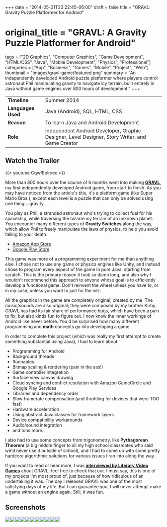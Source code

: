 +++
date = "2014-05-31T23:22:45-06:00"
draft = false
title = "GRAVL: Gravity Puzzle Platformer for Android"
# original_title = "GRAVL: A Gravity Puzzle Platformer for Android"
tags = ["2D Graphics", "Computer Graphics", "Game Development", "HTML/CSS", "Java", "Mobile Development", "Physics", "Professional"]
categories = ["App", "Business", "Games", "Mobile", "Project", "Web"]
thumbnail = "images/gravl-game/featured.png"
summary = "An independently developed Android puzzle platformer where players control astronaut Phil manipulating gravity to navigate icy terrain, built entirely in Java without game engines over 800 hours of development."
+++

| | |
| --- | --- |
| **Timeline** | Summer 2014 |
| **Languages Used** | Java (Android), SQL, HTML, CSS |
| **Reason** | To learn Java and Android Development |
| **Role** | Independent Android Developer, Graphic Designer, Level Designer, Story Writer, and Game Creator |

## Watch the Trailer

{{< youtube CqwfEolrxec >}}


More than 800 hours over the course of 6 months went into making [**GRAVL**](http://www.gravlgame.com/), my first independently developed Android game, from start to finish. As you may have noticed from the article's title, it's a platform game (like Super Mario Bros.), except each level is a puzzle that can only be solved using one thing... gravity.

You play as Phil, a stranded astronaut who's trying to collect fuel for his spaceship, while traversing the bizarre icy terrain of an unknown planet. You encounter many different types of **Gravity Switches** along the way, which allow Phil to freely manipulate the laws of physics, to help you avoid falling to your death.

- [Amazon App Store](http://www.amazon.com/Neros-Studios-GRAVL/dp/B00L8S0SR8)
- [Google Play Store](https://play.google.com/store/apps/details?id=com.soerenwalls.gravlpaid)

This game was more of a programming experiment for me than anything else. I chose not to use any game or physics engines like Unity, and instead chose to program every aspect of the game in pure Java, starting from scratch. This is the primary reason it took so damn long, and also why I wouldn't recommend this approach to anyone whose goal is to efficiently develop a functional game. Don't reinvent the wheel unless you have to, or in my case, unless you want to just for the lolz.

All the graphics in the game are completely original, created by me. The music/sounds are also original; they were composed by my brother Kirby. GRAVL has had its fair share of performance bugs, which have been a pain to fix, but also kinda fun to figure out. I now know the inner workings of Android like never before. You'd be surprised how many different programming and **math** concepts go into developing a game.

In order to complete this project (which was really my first attempt to create something substantial using Java), I had to learn about:

- Programming for Android
- Background threads
- Runnables
- Bitmap scaling & rendering (pain in the ass!)
- Game controller integration
- Surface view canvas drawing
- Cloud syncing and conflict resolution with Amazon GameCircle and Google Play Services
- Libraries and dependency order
- Slow framerate compensation (and throttling for devices that were TOO fast)
- Hardware acceleration
- Using abstract Java classes for framework layers
- Device compatibility workarounds
- Audio/sound integration
- and tons more.

I also had to use some concepts from trigonometry, like **Pythagorean Theorem** (a big middle finger to all my high school classmates who said we'd never use it outside of school), and I had to come up with some pretty hardcore algorithmic solutions for various issues I ran into along the way.

If you want to read or hear more, I was [**interviewed by Literary Video Games**](http://www.literaryvideogames.com/2014/07/interview-soeren-walls-creator-of-gravl.html) about GRAVL; feel free to check that out. I must say, this is one of my projects I'm most proud of, just because of how ridiculous of an undertaking it was. The day I released GRAVL was one of the most satisfying days of my life. But I can guarantee you, I will never attempt make a game without an engine again. Still, it was fun.

## Screenshots
[![](../../images/gravl-game/screenshot2.png)](../../images/gravl-game/screenshot2.png)[![](../../images/gravl-game/screenshot1.png)](../../images/gravl-game/screenshot1.png)[![](../../images/gravl-game/screenshot3.png)](../../images/gravl-game/screenshot3.png)[![](../../images/gravl-game/screenshot4.png)](../../images/gravl-game/screenshot4.png)[![](../../images/gravl-game/screenshot5.png)](../../images/gravl-game/screenshot5.png)[![](../../images/gravl-game/screenshot6.png)](../../images/gravl-game/screenshot6.png)[![](../../images/gravl-game/screenshot7.png)](../../images/gravl-game/screenshot7.png)[![](../../images/gravl-game/screenshot8.png)](../../images/gravl-game/screenshot8.png)[![](../../images/gravl-game/screenshot9.png)](../../images/gravl-game/screenshot9.png)[![](../../images/gravl-game/screenshot10.png)](../../images/gravl-game/screenshot10.png)[![](../../images/gravl-game/screenshot11.png)](../../images/gravl-game/screenshot11.png)
